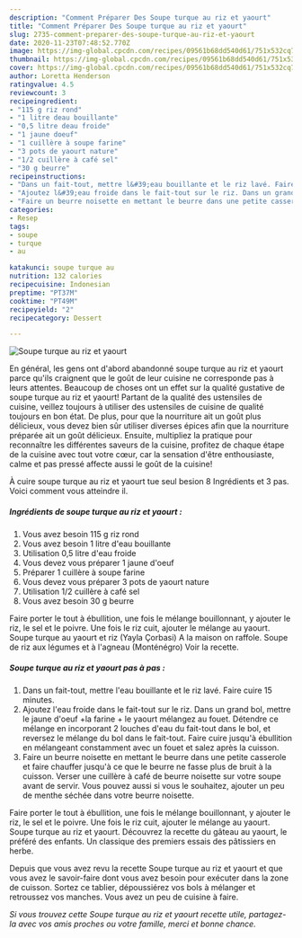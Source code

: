 ```yaml
---
description: "Comment Préparer Des Soupe turque au riz et yaourt"
title: "Comment Préparer Des Soupe turque au riz et yaourt"
slug: 2735-comment-preparer-des-soupe-turque-au-riz-et-yaourt
date: 2020-11-23T07:48:52.770Z
image: https://img-global.cpcdn.com/recipes/09561b68dd540d61/751x532cq70/soupe-turque-au-riz-et-yaourt-photo-principale-de-la-recette.jpg
thumbnail: https://img-global.cpcdn.com/recipes/09561b68dd540d61/751x532cq70/soupe-turque-au-riz-et-yaourt-photo-principale-de-la-recette.jpg
cover: https://img-global.cpcdn.com/recipes/09561b68dd540d61/751x532cq70/soupe-turque-au-riz-et-yaourt-photo-principale-de-la-recette.jpg
author: Loretta Henderson
ratingvalue: 4.5
reviewcount: 3
recipeingredient:
- "115 g riz rond"
- "1 litre deau bouillante"
- "0,5 litre deau froide"
- "1 jaune doeuf"
- "1 cuillère à soupe farine"
- "3 pots de yaourt nature"
- "1/2 cuillère à café sel"
- "30 g beurre"
recipeinstructions:
- "Dans un fait-tout, mettre l&#39;eau bouillante et le riz lavé. Faire cuire 15 minutes."
- "Ajoutez l&#39;eau froide dans le fait-tout sur le riz. Dans un grand bol, mettre le jaune d&#39;oeuf +la farine + le yaourt mélangez au fouet. Détendre ce mélange en incorporant 2 louches d&#39;eau du fait-tout dans le bol, et reversez le mélange du bol dans le fait-tout. Faire cuire jusqu&#39;à ébullition en mélangeant constamment avec un fouet et salez après la cuisson."
- "Faire un beurre noisette en mettant le beurre dans une petite casserole et faire chauffer jusqu&#39;à ce que le beurre ne fasse plus de bruit à la cuisson. Verser une cuillère à café de beurre noisette sur votre soupe avant de servir. Vous pouvez aussi si vous le souhaitez, ajouter un peu de menthe séchée dans votre beurre noisette."
categories:
- Resep
tags:
- soupe
- turque
- au

katakunci: soupe turque au 
nutrition: 132 calories
recipecuisine: Indonesian
preptime: "PT37M"
cooktime: "PT49M"
recipeyield: "2"
recipecategory: Dessert

---
```



![Soupe turque au riz et yaourt](https://img-global.cpcdn.com/recipes/09561b68dd540d61/751x532cq70/soupe-turque-au-riz-et-yaourt-photo-principale-de-la-recette.jpg)

En général, les gens ont d'abord abandonné soupe turque au riz et yaourt parce qu'ils craignent que le goût de leur cuisine ne corresponde pas à leurs attentes. Beaucoup de choses ont un effet sur la qualité gustative de soupe turque au riz et yaourt! Partant de la qualité des ustensiles de cuisine, veillez toujours à utiliser des ustensiles de cuisine de qualité toujours en bon état. De plus, pour que la nourriture ait un goût plus délicieux, vous devez bien sûr utiliser diverses épices afin que la nourriture préparée ait un goût délicieux. Ensuite, multipliez la pratique pour reconnaître les différentes saveurs de la cuisine, profitez de chaque étape de la cuisine avec tout votre cœur, car la sensation d'être enthousiaste, calme et pas pressé affecte aussi le goût de la cuisine!

<!--inarticleads1-->

À cuire soupe turque au riz et yaourt tue seul besion 8 Ingrédients et 3 pas. Voici comment vous atteindre il.

##### Ingrédients de soupe turque au riz et yaourt :

1. Vous avez besoin 115 g riz rond
1. Vous avez besoin 1 litre d&#39;eau bouillante
1. Utilisation 0,5 litre d&#39;eau froide
1. Vous devez vous préparer 1 jaune d&#39;oeuf
1. Préparer 1 cuillère à soupe farine
1. Vous devez vous préparer 3 pots de yaourt nature
1. Utilisation 1/2 cuillère à café sel
1. Vous avez besoin 30 g beurre


Faire porter le tout à ébullition, une fois le mélange bouillonnant, y ajouter le riz, le sel et le poivre. Une fois le riz cuit, ajouter le mélange au yaourt. Soupe turque au yaourt et riz (Yayla Çorbasi) A la maison on raffole. Soupe de riz aux légumes et à l&#39;agneau (Monténégro) Voir la recette. 

<!--inarticleads2-->

##### Soupe turque au riz et yaourt pas à pas :

1. Dans un fait-tout, mettre l&#39;eau bouillante et le riz lavé. Faire cuire 15 minutes.
1. Ajoutez l&#39;eau froide dans le fait-tout sur le riz. Dans un grand bol, mettre le jaune d&#39;oeuf +la farine + le yaourt mélangez au fouet. Détendre ce mélange en incorporant 2 louches d&#39;eau du fait-tout dans le bol, et reversez le mélange du bol dans le fait-tout. Faire cuire jusqu&#39;à ébullition en mélangeant constamment avec un fouet et salez après la cuisson.
1. Faire un beurre noisette en mettant le beurre dans une petite casserole et faire chauffer jusqu&#39;à ce que le beurre ne fasse plus de bruit à la cuisson. Verser une cuillère à café de beurre noisette sur votre soupe avant de servir. Vous pouvez aussi si vous le souhaitez, ajouter un peu de menthe séchée dans votre beurre noisette.


Faire porter le tout à ébullition, une fois le mélange bouillonnant, y ajouter le riz, le sel et le poivre. Une fois le riz cuit, ajouter le mélange au yaourt. Soupe turque au riz et yaourt. Découvrez la recette du gâteau au yaourt, le préféré des enfants. Un classique des premiers essais des pâtissiers en herbe. 

<!--inarticleads1-->

<p>
Depuis que vous avez revu la recette Soupe turque au riz et yaourt et que vous avez le savoir-faire dont vous avez besoin pour exécuter dans la zone de cuisson. Sortez ce tablier, dépoussiérez vos bols à mélanger et retroussez vos manches. Vous avez un peu de cuisine à faire.
</p>

<p>
<i>Si vous trouvez cette Soupe turque au riz et yaourt recette utile, partagez-la avec vos amis proches ou votre famille, merci et bonne chance.</i>
</p>
